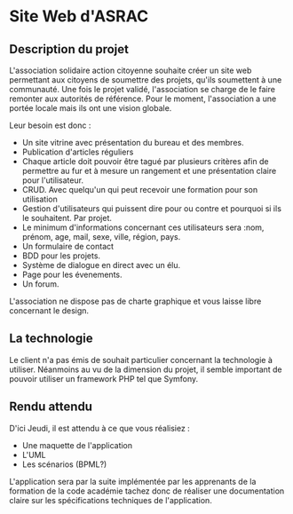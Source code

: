 # Site Web d'ASRAC

## Description du projet

L'association solidaire action citoyenne souhaite créer un site web permettant aux citoyens de soumettre des projets, qu'ils soumettent à une communauté. Une fois le projet validé, l'association se charge de le faire remonter aux autorités de référence. Pour le moment, l'association a une portée locale mais ils ont une vision globale. 

Leur besoin est donc :

* Un site vitrine avec présentation du bureau et des membres. 
* Publication d'articles réguliers
* Chaque article doit pouvoir être tagué par plusieurs critères afin de permettre au fur et à mesure un rangement et une présentation claire pour l'utilisateur.
* CRUD. Avec quelqu'un qui peut recevoir une formation pour son utilisation
* Gestion d'utilisateurs qui puissent dire pour ou contre et pourquoi si ils le souhaitent. Par projet. 
* Le minimum d'informations concernant ces utilisateurs sera :nom, prénom, age, mail, sexe, ville, région, pays. 
* Un formulaire de contact
* BDD pour les projets.
* Système de dialogue en direct avec un élu. 
* Page pour les évenements.
* Un forum. 

L'association ne dispose pas de charte graphique et vous laisse libre concernant le design.

## La technologie

Le client n'a pas émis de souhait particulier concernant la technologie à utiliser. Néanmoins au vu de la dimension du projet, il semble important de pouvoir utiliser un framework PHP tel que Symfony.

## Rendu attendu

D'ici Jeudi, il est attendu à ce que vous réalisiez :
 * Une maquette de l'application
 * L'UML
 * Les scénarios (BPML?)

L'application sera par la suite implémentée par les apprenants de la formation de la code académie tachez donc de réaliser une documentation claire sur les spécifications techniques de l'application.


